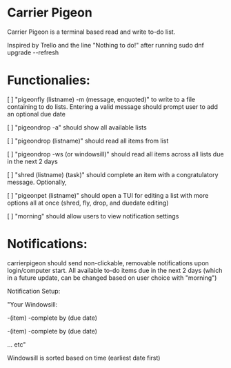 # Carrier Pigeon
Carrier Pigeon is a terminal based read and write to-do list. 

Inspired by Trello and the line "Nothing to do!" after running sudo dnf upgrade --refresh

# Functionalies:

[ ] "pigeonfly (listname) -m (message, enquoted)" to write to a file containing to do lists. Entering a valid message should prompt user to add an optional due date

[ ] "pigeondrop -a" should show all available lists

[ ] "pigeondrop (listname)" should read all items from list

[ ] "pigeondrop -ws (or windowsill)" should read all items across all lists due in the next 2 days


[ ] "shred (listname) (task)" should complete an item with a congratulatory message. Optionally, 

[ ] "pigeonpet (listname)" should open a TUI for editing a list with more options all at once (shred, fly, drop, and duedate editing)

[ ] "morning" should allow users to view notification settings



# Notifications:

  carrierpigeon should send non-clickable, removable notifications upon login/computer start. 
  All available to-do items due in the next 2 days (which in a future update, can be changed based on user choice with "morning")

Notification Setup:

"Your Windowsill:

 -(item) -complete by (due date)

 -(item) -complete by (due date)

 ... etc"

Windowsill is sorted based on time (earliest date first)








